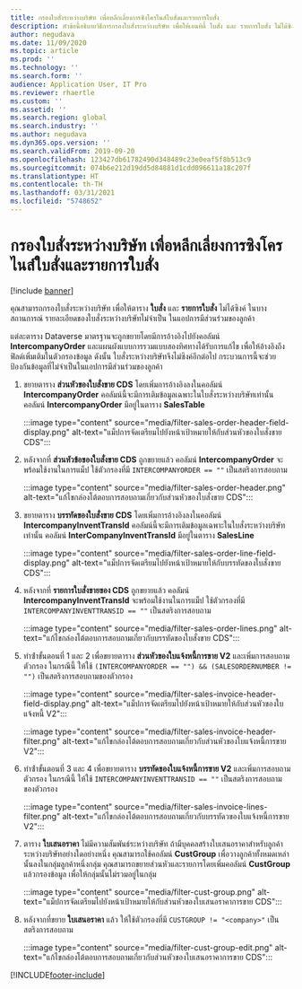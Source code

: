 ```yaml
---
title: กรองใบสั่งระหว่างบริษัท เพื่อหลีกเลี่ยงการซิงโครไนส์ใบสั่งและรายการใบสั่ง
description: หัวข้อนี้อธิบายวิธีการกรองใบสั่งระหว่างบริษัท เพื่อให้เอนทิตี้ ใบสั่ง และ รายการใบสั่ง ไม่ได้ซิงค์
author: negudava
ms.date: 11/09/2020
ms.topic: article
ms.prod: ''
ms.technology: ''
ms.search.form: ''
audience: Application User, IT Pro
ms.reviewer: rhaertle
ms.custom: ''
ms.assetid: ''
ms.search.region: global
ms.search.industry: ''
ms.author: negudava
ms.dyn365.ops.version: ''
ms.search.validFrom: 2019-09-20
ms.openlocfilehash: 123427db61782490d348489c23e0eaf5f8b513c9
ms.sourcegitcommit: 074b6e212d19dd5d84881d1cdd096611a18c207f
ms.translationtype: HT
ms.contentlocale: th-TH
ms.lasthandoff: 03/31/2021
ms.locfileid: "5748652"
---
```

# <a name="filter-intercompany-orders-to-avoid-syncing-orders-and-orderlines"></a>กรองใบสั่งระหว่างบริษัท เพื่อหลีกเลี่ยงการซิงโครไนส์ใบสั่งและรายการใบสั่ง

[!include [banner](../../includes/banner.md)]

คุณสามารถกรองใบสั่งระหว่างบริษัท เพื่อให้ตาราง **ใบสั่ง** และ **รายการใบสั่ง** ไม่ได้ซิงค์ ในบางสถานการณ์ รายละเอียดของใบสั่งระหว่างบริษัทไม่จำเป็น ในแอปการมีส่วนร่วมของลูกค้า

แต่ละตาราง Dataverse มาตรฐานจะถูกขยายโดยมีการอ้างอิงไปยังคอลัมน์ **IntercompanyOrder** และแผนผังแบบการรวมแบบสองทิศทางได้รับการแก้ไข เพื่อให้อ้างอิงถึงฟิลด์เพิ่มเติมในตัวกรองข้อมูล ดังนั้น ใบสั่งระหว่างบริษัทจึงไม่ซิงค์อีกต่อไป กระบวนการนี้จะช่วยป้องกันข้อมูลที่ไม่จำเป็นในแอปการมีส่วนร่วมของลูกค้า

1. ขยายตาราง **ส่วนหัวของใบสั่งขาย CDS** โดยเพิ่มการอ้างอิงลงในคอลัมน์ **IntercompanyOrder** คอลัมน์นี้จะมีการเติมข้อมูลเฉพาะในใบสั่งระหว่างบริษัทเท่านั้น คอลัมน์ **IntercompanyOrder** มีอยู่ในตาราง **SalesTable**

    :::image type="content" source="media/filter-sales-order-header-field-display.png" alt-text="แม็ปการจัดเตรียมไปยังหน้าเป้าหมายให้กับส่วนหัวของใบสั่งขาย CDS":::

2. หลังจากที่ **ส่วนหัวข้อของใบสั่งขาย CDS** ถูกขยายแล้ว คอลัมน์ **IntercompanyOrder** จะพร้อมใช้งานในการแม็ป ใช้ตัวกรองที่มี `INTERCOMPANYORDER == ""` เป็นสตริงการสอบถาม

    :::image type="content" source="media/filter-sales-order-header.png" alt-text="แก้ไขกล่องโต้ตอบการสอบถามเกี่ยวกับส่วนหัวของใบสั่งขาย CDS":::

3. ขยายตาราง **บรรทัดของใบสั่งขาย CDS** โดยเพิ่มการอ้างอิงลงในคอลัมน์ **IntercompanyInventTransId** คอลัมน์นี้จะมีการเติมข้อมูลเฉพาะในใบสั่งระหว่างบริษัทเท่านั้น คอลัมน์ **InterCompanyInventTransId** มีอยู่ในตาราง **SalesLine**

    :::image type="content" source="media/filter-sales-order-line-field-display.png" alt-text="แม็ปการจัดเตรียมไปยังหน้าเป้าหมายให้กับบรรทัดของใบสั่งขาย CDS":::

4. หลังจากที่ **รายการใบสั่งขายของ CDS** ถูกขยายแล้ว คอลัมน์ **IntercompanyInventTransId** จะพร้อมใช้งานในการแม็ป ใช้ตัวกรองที่มี `INTERCOMPANYINVENTTRANSID == ""` เป็นสตริงการสอบถาม

    :::image type="content" source="media/filter-sales-order-lines.png" alt-text="แก้ไขกล่องโต้ตอบการสอบถามเกี่ยวกับบรรทัดของใบสั่งขาย CDS":::

5. ทําซ้ําขั้นตอนที่ 1 และ 2 เพื่อขยายตาราง **ส่วนหัวของใบแจ้งหนี้การขาย V2** และเพิ่มการสอบถามตัวกรอง ในกรณีนี้ ให้ใช้ `(INTERCOMPANYORDER == "") && (SALESORDERNUMBER != "")` เป็นสตริงการสอบถามของตัวกรอง

    :::image type="content" source="media/filter-sales-invoice-header-field-display.png" alt-text="แม็ปการจัดเตรียมไปยังหน้าเป้าหมายให้กับส่วนหัวของใบแจ้งหนี้ V2":::

    :::image type="content" source="media/filter-sales-invoice-header-filter.png" alt-text="แก้ไขกล่องโต้ตอบการสอบถามเกี่ยวกับส่วนหัวของใบแจ้งหนี้การขาย V2":::

6. ทําซ้ําขั้นตอนที่ 3 และ 4 เพื่อขยายตาราง **บรรทัดของใบแจ้งหนี้การขาย V2** และเพิ่มการสอบถามตัวกรอง ในกรณีนี้ ให้ใช้ `INTERCOMPANYINVENTTRANSID == ""` เป็นสตริงการสอบถามของตัวกรอง

    :::image type="content" source="media/filter-sales-invoice-lines-filter.png" alt-text="แก้ไขกล่องโต้ตอบการสอบถามเกี่ยวกับบรรทัดวของใบแจ้งหนี้การขาย V2":::

7. ตาราง **ใบเสนอราคา** ไม่มีความสัมพันธ์ระหว่างบริษัท ถ้ามีบุคคลสร้างใบเสนอราคาสำหรับลูกค้าระหว่างบริษัทอย่างใดอย่างหนึ่ง คุณสามารถใช้คอลัมน์ **CustGroup** เพื่อวางลูกค้าทั้งหมดเหล่านั้นลงในกลุ่มลูกค้าหนึ่งกลุ่ม คุณสามารถขยายส่วนหัวและรายการโดยเพิ่มคอลัมน์ **CustGroup** แล้วกรองข้อมูล เพื่อให้กลุ่มนั้นไม่รวมอยู่ในกลุ่ม

    :::image type="content" source="media/filter-cust-group.png" alt-text="แม็ปการจัดเตรียมไปยังหน้าเป้าหมายให้กับส่วนหัวของใบเสนอราคาการขาย CDS":::

8. หลังจากที่ขยาย **ใบเสนอราคา** แล้ว ให้ใช้ตัวกรองที่มี `CUSTGROUP != "<company>"` เป็นสตริงการสอบถาม

    :::image type="content" source="media/filter-cust-group-edit.png" alt-text="แก้ไขกล่องโต้ตอบการสอบถามเกี่ยวกับส่วนหัวของใบเสนอราคาการขาย CDS":::


[!INCLUDE[footer-include](../../../../includes/footer-banner.md)]